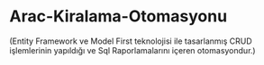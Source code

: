 # Arac-Kiralama-Otomasyonu
 (Entity Framework ve Model First teknolojisi ile tasarlanmış CRUD işlemlerinin yapıldığı ve Sql Raporlamalarını içeren otomasyondur.)
